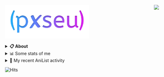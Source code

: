 <a href="https://discord.com/users/338718840873811979"><img align="right" src="https://lanyard-profile-readme.vercel.app/api/338718840873811979?bg=00000000" /></a>

<a href="https://pxseu.com/"><img src="./assets/logo.png" height="110" /></a>
<details>
  <summary><b>📋 About</b></summary>

  I make stuff. \
  Mostly with TypeScript. \
  You can probably find more on my website.

  [🌐 website](https://www.pxseu.com 'MY WEBSITEEEEEEEEEEEEEEEEE') \
  [📧 email](mailto:me@pxseu.com 'MY EMAILLLLLLLLLL')
</details>

<details>
  <summary>📊 Some stats of me</summary>
  
![My github stats!](https://github-readme-stats.vercel.app/api?username=pxseu&show_icons=true&custom_title=My%20Github%20Stats:&line_height=33&include_all_commits=true&bg_color=00000000&title_color=00CCAA&text_color=dddddd&hide_border=true&hide_title=true#gh-dark-mode-only) \
![My top langauges](https://github-readme-stats.vercel.app/api/top-langs?username=pxseu&show_icons=true&layout=compact&card_width=645&bg_color=00000000&title_color=00CCAA&text_color=dddddd&hide_border=true&hide_title=true#gh-dark-mode-only)
</details>

<details>
  <summary>🌸 My recent AniList activity</summary>
  
<!-- ANILIST_ACTIVITY:start -->

-   📖 Read chapter 38 - 42 of [My Dress-Up Darling](https://anilist.co/manga/101583) (12:21, 07 March 2022)
-   📖 Read chapter 2 - 3 of [Real mo Tama ni wa Uso wo Tsuku](https://anilist.co/manga/113076) (09:39, 07 March 2022)
-   📺 Watched episode 9 of [Attack on Titan Final Season Part 2](https://anilist.co/anime/131681) (21:52, 06 March 2022)
-   📖 Read chapter 1 of [Real mo Tama ni wa Uso wo Tsuku](https://anilist.co/manga/113076) (10:55, 04 March 2022)
-   📖 Read chapter 244 of [Tokyo Revengers](https://anilist.co/manga/102988) (18:53, 02 March 2022)

<!-- ANILIST_ACTIVITY:end -->
</details>



![Hits](https://hits.link/hits?url=https://github.com/pxseu&label=views&bgRight=ff69b4)


